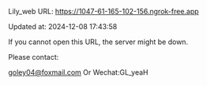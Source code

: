 Lily_web URL: https://1047-61-165-102-156.ngrok-free.app

Updated at: 2024-12-08 17:43:58

If you cannot open this URL, the server might be down.

Please contact: 

goley04@foxmail.com Or Wechat:GL_yeaH